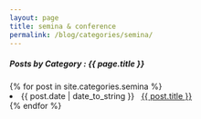 ```yaml
---
layout: page
title: semina & conference
permalink: /blog/categories/semina/
---
```


<h5> Posts by Category : {{ page.title }} </h5>

<div class="card">
{% for post in site.categories.semina %}
 <li class="category-posts"><span>{{ post.date | date_to_string }}</span> &nbsp; <a href="{{ post.url }}">{{ post.title }}</a></li>
{% endfor %}
</div>